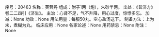 序号：20483
名称：芙蓉丹
组成：附子1两（炮），朱砂半两。
出处：《普济方》卷二二四引《济生》。
主治：心肾不足，气不升降，用心过度，惊悸多忘。
加减：None
功效：None
用法用量：每服50丸。空心盐汤送下。
制备方法：上为末，煮糊为丸。
临床应用：None
各家论述：None
用药禁忌：None
附注：None

